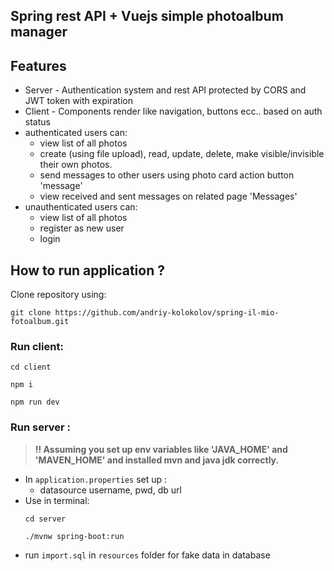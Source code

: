 ## Spring rest API + Vuejs simple photoalbum manager 

## Features
- Server - Authentication system and rest API protected by CORS and JWT token with expiration
- Client - Components render like navigation, buttons ecc.. based on auth status
- authenticated users can:
  - view list of all photos  
  - create (using file upload), read, update, delete, make visible/invisible their own photos.
  - send messages to other users using photo card action button 'message'
  - view received and sent messages on related page 'Messages'
- unauthenticated users can:
  - view list of all photos
  - register as new user
  - login

## How to run application ?

Clone repository using:
```shell
git clone https://github.com/andriy-kolokolov/spring-il-mio-fotoalbum.git
```

### Run client:


```shell
cd client
```
```shell
npm i
```
```shell
npm run dev
```

### Run server : 

> **!! Assuming you set up env variables like 'JAVA_HOME' and 'MAVEN_HOME' and installed mvn and java jdk correctly.**

- In `application.properties` set up :
  - datasource username, pwd, db url
- Use in terminal:
    ```shell
    cd server
    ```
    ```shell
    ./mvnw spring-boot:run
    ```
- run `import.sql` in `resources` folder for fake data in database
